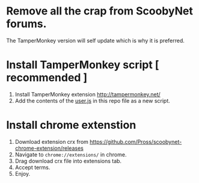 # Remove all the crap from ScoobyNet forums.

The TamperMonkey version will self update which is why it is preferred. 

# Install TamperMonkey script [ recommended ]

1. Install TamperMonkey extension http://tampermonkey.net/
2. Add the contents of the [user.js](https://github.com/Pross/scoobynet-chrome-extension/blob/master/user.js) in this repo file as a new script.

# Install chrome extenstion

1. Download extension crx from https://github.com/Pross/scoobynet-chrome-extension/releases
2. Navigate to `chrome://extensions/` in chrome.
3. Drag download crx file into extensions tab.
4. Accept terms.
5. Enjoy.
